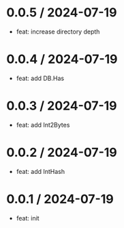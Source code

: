 
0.0.5 / 2024-07-19
==================

* feat: increase directory depth

0.0.4 / 2024-07-19
==================

* feat: add DB.Has

0.0.3 / 2024-07-19
==================

* feat: add Int2Bytes

0.0.2 / 2024-07-19
==================

* feat: add IntHash

0.0.1 / 2024-07-19
==================

* feat: init
